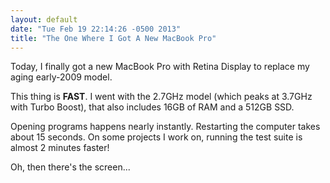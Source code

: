 ```yaml
---
layout: default
date: "Tue Feb 19 22:14:26 -0500 2013"
title: "The One Where I Got A New MacBook Pro"
---
```


Today, I finally got a new MacBook Pro with Retina Display to replace my aging
early-2009 model.

This thing is **FAST**. I went with the 2.7GHz model (which peaks at 3.7GHz
with Turbo Boost), that also includes 16GB of RAM and a 512GB SSD.

Opening programs happens nearly instantly. Restarting the computer takes about
15 seconds. On some projects I work on, running the test suite is almost 2
minutes faster!

Oh, then there's the screen...
